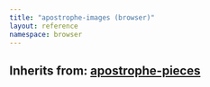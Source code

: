 ```yaml
---
title: "apostrophe-images (browser)"
layout: reference
namespace: browser
---
```

## Inherits from: [apostrophe-pieces](../apostrophe-pieces/browser-apostrophe-pieces.html)

